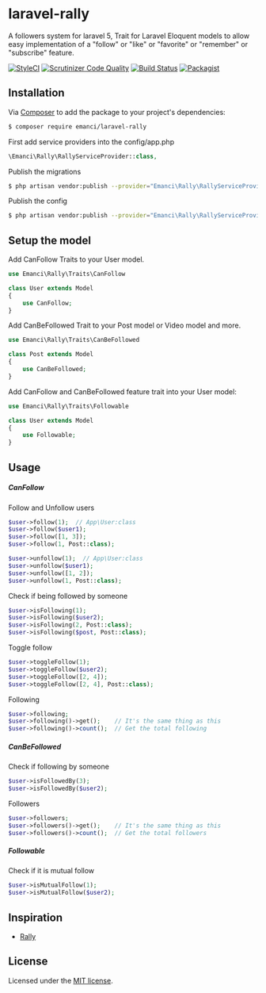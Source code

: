 # laravel-rally

A followers system for laravel 5, Trait for Laravel Eloquent models to allow easy implementation of a "follow" or "like" or "favorite" or "remember" or "subscribe" feature.

[![StyleCI](https://styleci.io/repos/105341654/shield?branch=master)](https://styleci.io/repos/105341654)
[![Scrutinizer Code Quality](https://scrutinizer-ci.com/g/emanci/laravel-rally/badges/quality-score.png?b=master)](https://scrutinizer-ci.com/g/emanci/laravel-rally/?branch=master)
[![Build Status](https://travis-ci.org/emanci/laravel-rally.svg?branch=master)](https://travis-ci.org/emanci/laravel-rally)
[![Packagist](https://img.shields.io/packagist/l/doctrine/orm.svg)](https://packagist.org/packages/emanci/laravel-rally)

## Installation

Via [Composer](https://getcomposer.org) to add the package to your project's dependencies:

```bash
$ composer require emanci/laravel-rally
```

First add service providers into the config/app.php

```php
\Emanci\Rally\RallyServiceProvider::class,
```

Publish the migrations

```bash
$ php artisan vendor:publish --provider="Emanci\Rally\RallyServiceProvider" --tag="migrations"
```

Publish the config

```bash
$ php artisan vendor:publish --provider="Emanci\Rally\RallyServiceProvider" --tag="config"
```

## Setup the model

Add CanFollow Traits to your User model.

```php
use Emanci\Rally\Traits\CanFollow

class User extends Model
{
    use CanFollow;
}
```

Add CanBeFollowed Trait to your Post model or Video model and more.

```php
use Emanci\Rally\Traits\CanBeFollowed

class Post extends Model
{
    use CanBeFollowed;
}
```

Add CanFollow and CanBeFollowed feature trait into your User model:

```php
use Emanci\Rally\Traits\Followable

class User extends Model
{
    use Followable;
}
```

## Usage

##### CanFollow

Follow and Unfollow users

```php
$user->follow(1);  // App\User:class
$user->follow($user1);
$user->follow([1, 3]);
$user->follow(1, Post::class);

$user->unfollow(1);  // App\User:class
$user->unfollow($user1);
$user->unfollow([1, 2]);
$user->unfollow(1, Post::class);
```

Check if being followed by someone

```php
$user->isFollowing(1);
$user->isFollowing($user2);
$user->isFollowing(2, Post::class);
$user->isFollowing($post, Post::class);
```

Toggle follow

```php
$user->toggleFollow(1);
$user->toggleFollow($user2);
$user->toggleFollow([2, 4]);
$user->toggleFollow([2, 4], Post::class);
```

Following

```php
$user->following;
$user->following()->get();    // It's the same thing as this
$user->following()->count();  // Get the total following
```

##### CanBeFollowed

Check if following by someone

```php
$user->isFollowedBy(3);
$user->isFollowedBy($user2);
```

Followers

```php
$user->followers;
$user->followers()->get();    // It's the same thing as this
$user->followers()->count();  // Get the total followers
```

##### Followable

Check if it is mutual follow

```php
$user->isMutualFollow(1);
$user->isMutualFollow($user2);
```

## Inspiration

* [Rally](https://github.com/fenos/Rally)

## License

Licensed under the [MIT license](https://github.com/emanci/laravel-rally/blob/master/LICENSE).
